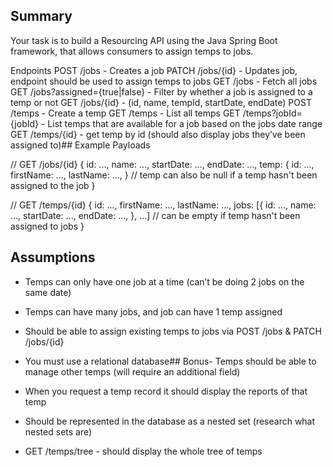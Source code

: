 ## Summary

Your task is to build a Resourcing API using the Java Spring Boot framework, that allows consumers to assign temps to jobs.

Endpoints
POST /jobs - Creates a job
PATCH /jobs/{id} - Updates job, endpoint should be used to assign temps to jobs
GET /jobs - Fetch all jobs
GET /jobs?assigned={true|false} - Filter by whether a job is assigned to a temp or not
GET /jobs/{id} - (id, name, tempId, startDate, endDate)
POST /temps - Create a temp
GET /temps - List all temps
GET /temps?jobId={jobId} - List temps that are available for a job based on the jobs date range
GET /temps/{id} - get temp by id (should also display jobs they’ve been assigned to)## Example Payloads

// GET /jobs/{id}
{
id: ...,
name: ...,
startDate: ...,
endDate: ...,
temp: {
id: ...,
firstName: ...,
lastName: ...,
} // temp can also be null if a temp hasn't been assigned to the job
}

// GET /temps/{id}
{
id: ...,
firstName: ...,
lastName: ...,
jobs: [{
id: ...,
name: ...,
startDate: ...,
endDate: ...,
}, ...] // can be empty if temp hasn't been assigned to jobs
}

## Assumptions

-   Temps can only have one job at a time (can’t be doing 2 jobs on the same date)

-   Temps can have many jobs, and job can have 1 temp assigned
-   Should be able to assign existing temps to jobs via POST /jobs & PATCH /jobs/{id}
-   You must use a relational database## Bonus- Temps should be able to manage other temps (will require an additional field)
-   When you request a temp record it should display the reports of that temp
-   Should be represented in the database as a nested set (research what nested sets are)
-   GET /temps/tree - should display the whole tree of temps
